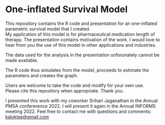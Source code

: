 # One-inflated Survival Model

This repository contains the R code and presentation for an one-inflated parametric survival model that I created.  
My application of this model is for pharmaceutical medication length of therapy.  The presentation contains motivation of the work.
I would love to hear from you the use of this model in other applications and industries.  

The data used for the analysis in the presentation unforunately cannot be made available.

The R code thus simulates from the model, proceeds to estimate the parameters and creates the graph.   

Users are welcome to take the code and modify for your own use.  
Please cite this repository when appropriate.  Thank you.


I presented this work with my coworker Srihari Jaganathan in the Annual PMSA confererence 2022.
I will present it again in the Annual INFORMS meeting 2022.
Feel free to contact me with questions and comments: kaloklee@gmail.com
